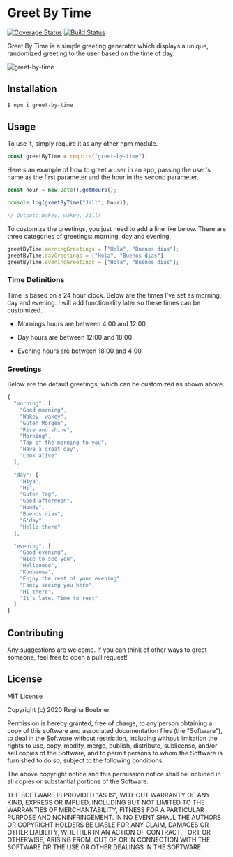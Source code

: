 # Greet By Time
[![Coverage Status](https://coveralls.io/repos/github/balibee/greet-by-time/badge.svg?branch=main)](https://coveralls.io/github/balibee/greet-by-time?branch=main)
[![Build Status](https://travis-ci.com/balibee/greet-by-time.svg?branch=main)](https://travis-ci.com/balibee/greet-by-time)


Greet By Time is a simple greeting generator which displays a unique, randomized greeting to the user based on the time of day.

![greet-by-time](https://user-images.githubusercontent.com/30849213/100917906-13851080-34d8-11eb-9f14-a4db2874fa9b.gif)


## Installation

```bash
$ npm i greet-by-time
```

## Usage

To use it, simply require it as any other npm module.

```js
const greetByTime = require("greet-by-time");
```

Here's an example of how to greet a user in an app, passing the user's name as the first parameter and the hour in the second parameter.

```js
const hour = new Date().getHours();

console.log(greetByTime("Jill", hour));

// Output: Wakey, wakey, Jill!
```

To customize the greetings, you just need to add a line like below. There are three categories of greetings: morning, day and evening.

```js
greetByTime.morningGreetings = ["Hola", "Buenos dias"];
greetByTime.dayGreetings = ["Hola", "Buenos dias"];
greetByTime.eveningGreetings = ["Hola", "Buenos dias"];
```

### Time Definitions

Time is based on a 24 hour clock. Below are the times I've set as morning, day and evening. I will add functionality later so these times can be customized.

- Mornings hours are between 4:00 and 12:00

- Day hours are between 12:00 and 18:00

- Evening hours are between 18:00 and 4:00

### Greetings

Below are the default greetings, which can be customized as shown above.

```js
{
  "morning": [
    "Good morning",
    "Wakey, wakey",
    "Guten Morgen",
    "Rise and shine",
    "Morning",
    "Top of the morning to you",
    "Have a great day",
    "Look alive"
  ],

  "day": [
    "Hiya",
    "Hi",
    "Guten Tag",
    "Good afternoon",
    "Howdy",
    "Buenos dias",
    "G'day",
    "Hello there"
  ],

  "evening": [
    "Good evening",
    "Nice to see you",
    "Hellooooo",
    "Konbanwa",
    "Enjoy the rest of your evening",
    "Fancy seeing you here",
    "Hi there",
    "It's late. Time to rest"
  ]
}
```

## Contributing

Any suggestions are welcome. If you can think of other ways to greet someone, feel free to open a pull request!

## License

MIT License

Copyright (c) 2020 Regina Boebner

Permission is hereby granted, free of charge, to any person obtaining a copy of this software and associated documentation files (the "Software"), to deal in the Software without restriction, including without limitation the rights to use, copy, modify, merge, publish, distribute, sublicense, and/or sell copies of the Software, and to permit persons to whom the Software is furnished to do so, subject to the following conditions:

The above copyright notice and this permission notice shall be included in all copies or substantial portions of the Software.

THE SOFTWARE IS PROVIDED "AS IS", WITHOUT WARRANTY OF ANY KIND, EXPRESS OR IMPLIED, INCLUDING BUT NOT LIMITED TO THE WARRANTIES OF MERCHANTABILITY, FITNESS FOR A PARTICULAR PURPOSE AND NONINFRINGEMENT. IN NO EVENT SHALL THE AUTHORS OR COPYRIGHT HOLDERS BE LIABLE FOR ANY CLAIM, DAMAGES OR OTHER LIABILITY, WHETHER IN AN ACTION OF CONTRACT, TORT OR OTHERWISE, ARISING FROM, OUT OF OR IN CONNECTION WITH THE SOFTWARE OR THE USE OR OTHER DEALINGS IN THE SOFTWARE.
